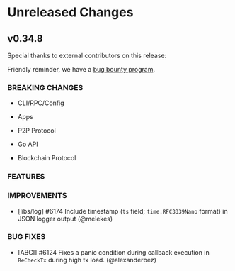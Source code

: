 # Unreleased Changes

## v0.34.8

Special thanks to external contributors on this release:

Friendly reminder, we have a [bug bounty program](https://hackerone.com/tendermint).

### BREAKING CHANGES

- CLI/RPC/Config

- Apps

- P2P Protocol

- Go API

- Blockchain Protocol

### FEATURES

### IMPROVEMENTS

- [libs/log] \#6174 Include timestamp (`ts` field; `time.RFC3339Nano` format) in JSON logger output (@melekes)

### BUG FIXES

- [ABCI] \#6124 Fixes a panic condition during callback execution in `ReCheckTx` during high tx load. (@alexanderbez)
